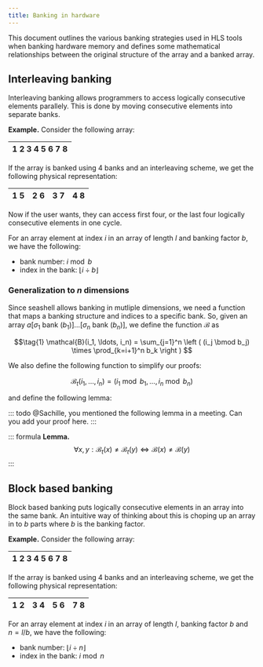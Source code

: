 ```yaml
---
title: Banking in hardware
---
```


This document outlines the various banking strategies used in HLS tools when
banking hardware memory and defines some mathematical relationships between
the original structure of the array and a banked array.

## Interleaving banking
Interleaving banking allows programmers to access logically consecutive
elements parallely. This is done by moving consecutive elements into separate
banks.

**Example.**
Consider the following array:

| 1 2 3 4 5 6 7 8 |
| --------------- |

If the array is banked using 4 banks and an interleaving scheme, we get the
following physical representation:

| 1 5 | 2 6 | 3 7 | 4 8 |
| --- | --- | --- | --- |

Now if the user wants, they can access first four, or the last four logically
consecutive elements in one cycle.

For an array element at index $i$ in an array of length $l$ and banking
factor $b$, we have the following:

- bank number: $i \bmod b$
- index in the bank: $\lfloor i \div b \rfloor$

### Generalization to $n$ dimensions

Since seashell allows banking in mutliple dimensions, we need a function that
maps a banking structure and indices to a specific bank. So, given an array
$a[\sigma_1\text{ bank }(b_1)]\ldots[\sigma_n\text{ bank }(b_n)]$, we define the
function $\mathcal{B}$ as

$$\tag{1}
\mathcal{B}(i_1, \ldots, i_n) =
\sum_{j=1}^n \left ( (i_j \bmod b_j) \times \prod_{k=i+1}^n b_k \right )
$$

We also define the following function to simplify our proofs:

$$\tag{2}
\mathcal{B}_t(i_1, \ldots, i_n) = (i_1 \bmod b_1, \ldots, i_n \bmod b_n)
$$

and define the following lemma:

::: todo
@Sachille, you mentioned the following lemma in a meeting. Can you add your proof
here.
:::

::: formula
**Lemma.**
$$
\forall x,y : \mathcal{B}_t(x) \neq \mathcal{B}_t(y) \iff
              \mathcal{B}(x) \neq \mathcal{B}(y)
$$
:::

## Block based banking
Block based banking puts logically consecutive elements in an array into the
same bank. An intuitive way of thinking about this is choping up an array in
to $b$ parts where $b$ is the banking factor.

**Example.**
Consider the following array:

| 1 2 3 4 5 6 7 8 |
| --------------- |

If the array is banked using 4 banks and an interleaving scheme, we get the
following physical representation:

| 1 2 | 3 4 | 5 6 | 7 8 |
| --- | --- | --- | --- |

For an array element at index $i$ in an array of length $l$, banking
factor $b$ and $n=l/b$, we have the following:

- bank number: $\lfloor i \div n \rfloor$
- index in the bank: $i \bmod n$